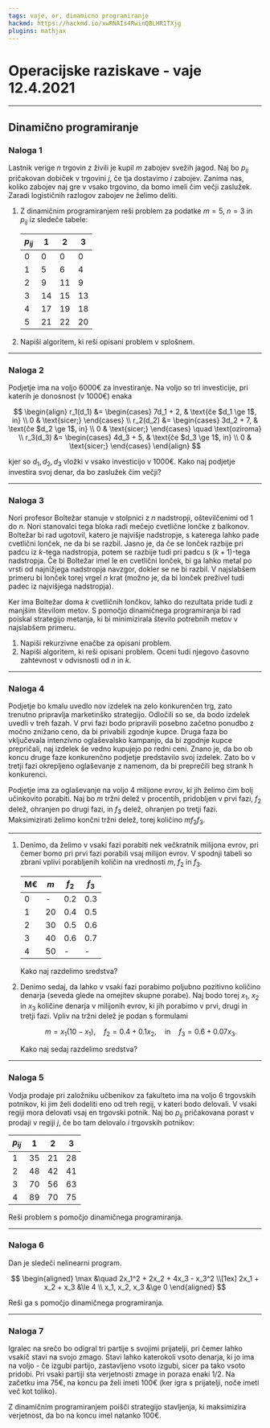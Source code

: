 ```yaml
---
tags: vaje, or, dinamicno programiranje
hackmd: https://hackmd.io/xwRNAIs4RwinQBLHR1TXjg
plugins: mathjax
---
```

# Operacijske raziskave - vaje 12.4.2021

---

## Dinamično programiranje

### Naloga 1

Lastnik verige $n$ trgovin z živili je kupil $m$ zabojev svežih jagod. Naj bo ${p_{ij}}$ pričakovan dobiček v trgovini $j$, če tja dostavimo $i$ zabojev. Zanima nas, koliko zabojev naj gre v vsako trgovino, da bomo imeli čim večji zaslužek. Zaradi logističnih razlogov zabojev ne želimo deliti.

1. Z dinamičnim programiranjem reši problem za podatke $m = 5$, $n = 3$ in ${p_{ij}}$ iz sledeče tabele:

   | ${p_{ij}}$ |  1 |  2 |  3 |
   | ---------- | -- | -- | -- |
   | 0          |  0 |  0 |  0 |
   | 1          |  5 |  6 |  4 |
   | 2          |  9 | 11 |  9 |
   | 3          | 14 | 15 | 13 |
   | 4          | 17 | 19 | 18 |
   | 5          | 21 | 22 | 20 |

2. Napiši algoritem, ki reši opisani problem v splošnem.

---

### Naloga 2

Podjetje ima na voljo $6000 €$ za investiranje. Na voljo so tri investicije, pri katerih je donosnost (v $1000 €$) enaka

$$
\begin{align}
r_1(d_1) &= \begin{cases}
7d_1 + 2, & \text{če $d_1 \ge 1$, in} \\
0 & \text{sicer;} \end{cases} \\
r_2(d_2) &= \begin{cases}
3d_2 + 7, & \text{če $d_2 \ge 1$, in} \\
0 & \text{sicer;} \end{cases}
\quad \text{oziroma} \\
r_3(d_3) &= \begin{cases}
4d_3 + 5, & \text{če $d_3 \ge 1$, in} \\
0 & \text{sicer;} \end{cases}
\end{align}
$$

kjer so ${d_1}, {d_2}, {d_3}$ vložki v vsako investicijo v $1000 €$. Kako naj podjetje investira svoj denar, da bo zaslužek čim večji?

---

### Naloga 3

Nori profesor Boltežar stanuje v stolpnici z $n$ nadstropji, oštevilčenimi od $1$ do $n$. Nori stanovalci tega bloka radi mečejo cvetlične lončke z balkonov. Boltežar bi rad ugotovil, katero je najvišje nadstropje, s katerega lahko pade cvetlični lonček, ne da bi se razbil. Jasno je, da če se lonček razbije pri padcu iz $k$-tega nadstropja, potem se razbije tudi pri padcu s $(k+1)$-tega nadstropja. Če bi Boltežar imel le en cvetlični lonček, bi ga lahko metal po vrsti od najnižjega  nadstropja navzgor, dokler se ne bi razbil. V najslabšem primeru bi lonček torej vrgel $n$ krat (možno je, da bi lonček preživel tudi padec iz najvišjega nadstropja).

Ker ima Boltežar doma $k$ cvetličnih lončkov, lahko do rezultata pride tudi z manjšim številom metov. S pomočjo dinamičnega programiranja bi rad poiskal strategijo metanja, ki bi minimizirala število potrebnih metov v najslabšem primeru.

1. Napiši rekurzivne enačbe za opisani problem.
2. Napiši algoritem, ki reši opisani problem. Oceni tudi njegovo časovno zahtevnost v odvisnosti od $n$ in $k$.

---

### Naloga 4

Podjetje bo kmalu uvedlo nov izdelek na zelo konkurenčen trg, zato trenutno pripravlja marketinško strategijo. Odločili so se, da bodo izdelek uvedli v treh fazah. V prvi fazi bodo pripravili posebno začetno ponudbo z močno znižano ceno, da bi privabili zgodnje kupce. Druga faza bo vključevala intenzivno oglaševalsko kampanjo, da bi zgodnje kupce prepričali, naj izdelek še vedno kupujejo po redni ceni. Znano je, da bo ob koncu druge faze konkurenčno podjetje predstavilo svoj izdelek. Zato bo v tretji fazi okrepljeno oglaševanje z namenom, da bi preprečili beg strank h konkurenci.

Podjetje ima za oglaševanje na voljo $4$ milijone evrov, ki jih želimo čim bolj učinkovito porabiti. Naj bo $m$ tržni delež v procentih, pridobljen v prvi fazi, ${f_2}$ delež, ohranjen po drugi fazi, in ${f_3}$ delež, ohranjen po tretji fazi. Maksimizirati želimo končni tržni delež, torej količino $m {f_2} {f_3}$.

----

1. Denimo, da želimo v vsaki fazi porabiti nek večkratnik milijona evrov, pri čemer bomo pri prvi fazi porabili vsaj milijon evrov. V spodnji tabeli so zbrani vplivi porabljenih količin na vrednosti $m$, ${f_2}$ in ${f_3}$.

   | M€ | $m$ | ${f_2}$ | ${f_3}$ |
   | -- | --- | ------- | ------- |
   | 0  |   - |     0.2 |     0.3 |
   | 1  |  20 |     0.4 |     0.5 |
   | 2  |  30 |     0.5 |     0.6 |
   | 3  |  40 |     0.6 |     0.7 |
   | 4  |  50 |       - |       - |

   Kako naj razdelimo sredstva?

2. Denimo sedaj, da lahko v vsaki fazi porabimo poljubno pozitivno količino denarja (seveda glede na omejitev skupne porabe). Naj bodo torej ${x_1}$, ${x_2}$ in ${x_3}$ količine denarja v milijonih evrov, ki jih porabimo v prvi, drugi in tretji fazi. Vpliv na tržni delež je podan s formulami

   $$
   m = x_1 (10 - x_1), \quad
   f_2 = 0.4 + 0.1 x_2, \quad \text{in} \quad
   f_3 = 0.6 + 0.07 x_3 .
   $$
 
   Kako naj sedaj razdelimo sredstva?

---

### Naloga 5

Vodja prodaje pri založniku učbenikov za fakulteto ima na voljo $6$ trgovskih potnikov, ki jim želi dodeliti eno od treh regij, v kateri bodo delovali. V vsaki regiji mora delovati vsaj en trgovski potnik. Naj bo ${p_{ij}}$ pričakovana porast v prodaji v regiji $j$, če bo tam delovalo $i$ trgovskih potnikov:

| ${p_{ij}}$ |  1 |  2 |  3 |
| ---------- | -- | -- | -- |
| 1          | 35 | 21 | 28 |
| 2          | 48 | 42 | 41 |
| 3          | 70 | 56 | 63 |
| 4          | 89 | 70 | 75 |

Reši problem s pomočjo dinamičnega programiranja.

---

### Naloga 6

Dan je sledeči nelinearni program.

$$
\begin{aligned}
\max &\quad 2x_1^2 + 2x_2 + 4x_3 - x_3^2 \\[1ex]
2x_1 + x_2 + x_3 &\le 4 \\
x_1, x_2, x_3 &\ge 0
\end{aligned}
$$

Reši ga s pomočjo dinamičnega programiranja.

---

### Naloga 7

Igralec na srečo bo odigral tri partije s svojimi prijatelji, pri čemer lahko vsakič stavi na svojo zmago. Stavi lahko katerokoli vsoto denarja, ki jo ima na voljo - če izgubi partijo, zastavljeno vsoto izgubi, sicer pa tako vsoto pridobi. Pri vsaki partiji sta verjetnosti zmage in poraza enaki $1/2$. Na začetku ima $75 €$, na koncu pa želi imeti $100 €$ (ker igra s prijatelji, noče imeti več kot toliko).

Z dinamičnim programiranjem poišči strategijo stavljenja, ki maksimizira verjetnost, da bo na koncu imel natanko $100 €$.
